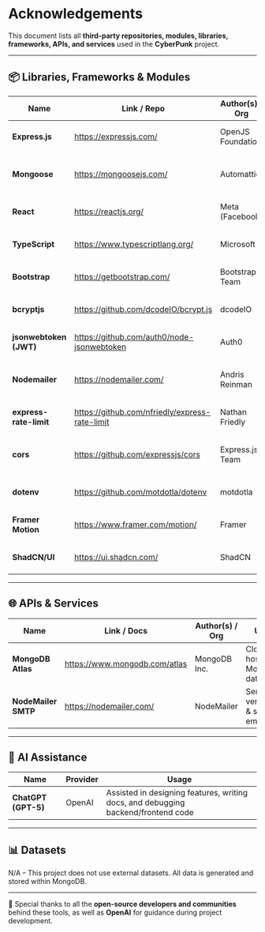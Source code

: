 # Acknowledgements

This document lists all **third-party repositories, modules, libraries, frameworks, APIs, and services** used in the **CyberPunk** project.  

---

## 📦 Libraries, Frameworks & Modules
| Name            | Link / Repo                                 | Author(s) / Org         | Usage                                                   |
|-----------------|---------------------------------------------|--------------------------|---------------------------------------------------------|
| **Express.js**  | https://expressjs.com/                      | OpenJS Foundation        | Backend web framework for APIs                          |
| **Mongoose**    | https://mongoosejs.com/                     | Automattic              | MongoDB object modeling for Node.js                     |
| **React**       | https://reactjs.org/                        | Meta (Facebook)          | Frontend framework for building UI                      |
| **TypeScript**  | https://www.typescriptlang.org/             | Microsoft                | Type-safe JavaScript development                        |
| **Bootstrap**   | https://getbootstrap.com/                   | Bootstrap Team           | Frontend styling and components                         |
| **bcryptjs**    | https://github.com/dcodeIO/bcrypt.js        | dcodeIO                  | Password hashing and security                           |
| **jsonwebtoken (JWT)** | https://github.com/auth0/node-jsonwebtoken | Auth0               | Secure token-based authentication                       |
| **Nodemailer**  | https://nodemailer.com/                     | Andris Reinman           | Email service for verification & notifications          |
| **express-rate-limit** | https://github.com/nfriedly/express-rate-limit | Nathan Friedly | Brute-force login prevention                            |
| **cors**        | https://github.com/expressjs/cors           | Express.js Team          | Enable Cross-Origin Resource Sharing                    |
| **dotenv**      | https://github.com/motdotla/dotenv          | motdotla                 | Manage environment variables                            |
| **Framer Motion** | https://www.framer.com/motion/            | Framer                   | Animations for React frontend                           |
| **ShadCN/UI**   | https://ui.shadcn.com/                      | ShadCN                   | UI components for React                                 |

---

## 🌐 APIs & Services
| Name                 | Link / Docs                              | Author(s) / Org | Usage                                  |
|----------------------|-------------------------------------------|-----------------|----------------------------------------|
| **MongoDB Atlas**    | https://www.mongodb.com/atlas             | MongoDB Inc.    | Cloud-hosted MongoDB database          |
| **NodeMailer SMTP**  | https://nodemailer.com/                   | NodeMailer      | Sending verification & security emails |

---

## 🤖 AI Assistance
| Name     | Provider   | Usage                                |
|----------|------------|--------------------------------------|
| **ChatGPT (GPT-5)** | OpenAI | Assisted in designing features, writing docs, and debugging backend/frontend code |

---

## 📊 Datasets
N/A – This project does not use external datasets. All data is generated and stored within MongoDB.  

---

🙏 Special thanks to all the **open-source developers and communities** behind these tools, as well as **OpenAI** for guidance during project development.
